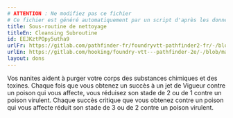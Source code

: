 ```yaml
---
# ATTENTION : Ne modifiez pas ce fichier
# Ce fichier est généré automatiquement par un script d'après les données du module Foundry VTT officiel et de sa traduction
title: Sous-routine de nettoyage
titleEn: Cleansing Subroutine
id: EEJKztPOpy5utha9
urlFr: https://gitlab.com/pathfinder-fr/foundryvtt-pathfinder2-fr/-/blob/master/data/feats/EEJKztPOpy5utha9.htm
urlEn: https://gitlab.com/hooking/foundry-vtt---pathfinder-2e/-/blob/master/packs/data/feats.db/cleansing-subroutine.json
layout: dons
---
```

Vos nanites aident à purger votre corps des substances chimiques et des toxines. Chaque fois que vous obtenez un succès à un jet de Vigueur contre un poison qui vous affecte, vous réduisez son stade de 2 ou de 1 contre un poison virulent. Chaque succès critique que vous obtenez contre un poison qui vous affecte réduit son stade de 3 ou de 2 contre un poison virulent.

